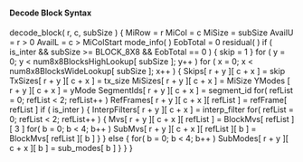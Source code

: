 #### Decode Block Syntax

<div class="syntax">
decode_block( r, c, subSize ) {
    MiRow = r
    MiCol = c
    MiSize = subSize
    AvailU = r > 0
    AvailL = c > MiColStart
    mode_info( )
    EobTotal = 0
    residual( )
    if ( is_inter && subSize >= BLOCK_8X8 && EobTotal == 0 ) {
        skip = 1
    }
    for ( y = 0; y < num8x8BlocksHighLookup[ subSize ]; y++ )
        for ( x = 0; x < num8x8BlocksWideLookup[ subSize ]; x++ ) {
            Skips[ r + y ][ c + x ] = skip
            TxSizes[ r + y ][ c + x ] = tx_size
            MiSizes[ r + y ][ c + x ] = MiSize
            YModes [ r + y ][ c + x ] = yMode
            SegmentIds[ r + y ][ c + x ] = segment_id
            for( refList = 0; refList < 2; refList++ )
                RefFrames[ r + y ][ c + x ][ refList ] = refFrame[ refList ]
            if ( is_inter ) {
                InterpFilters[ r + y ][ c + x ] = interp_filter
                for( refList = 0; refList < 2; refList++ ) {
                    Mvs[ r + y ][ c + x ][ refList ] = BlockMvs[ refList ][ 3 ]
                    for( b = 0; b < 4; b++ )
                        SubMvs[ r + y ][ c + x ][ refList ][ b ] = BlockMvs[ refList ][ b ]
                }
            } else {
                for( b = 0; b < 4; b++ )
                    SubModes[ r + y ][ c + x ][ b ] = sub_modes[ b ]
            }
        }
}

</div>
